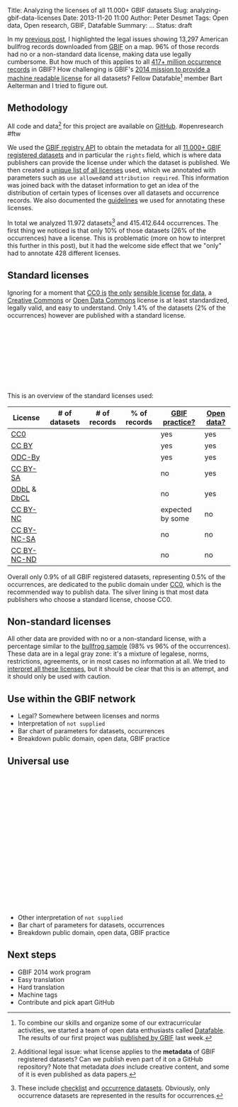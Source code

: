 Title: Analyzing the licenses of all 11.000+ GBIF datasets
Slug: analyzing-gbif-data-licenses
Date: 2013-11-20 11:00
Author: Peter Desmet
Tags: Open data, Open research, GBIF, Datafable
Summary: ...
Status: draft

<script src="http://d3js.org/d3.v3.min.js"></script>
<script src="http://datafable.com/gbif-data-licenses/charts/js/nv.d3.min.js"></script>
<script src="http://datafable.com/gbif-data-licenses/charts/js/data.js"></script>
<script src="http://datafable.com/gbif-data-licenses/charts/js/charts.js"></script>
<link href="http://datafable.com/gbif-data-licenses/charts/css/nv.d3.min.css" rel="stylesheet" type="text/css">

In my [previous post](|filename|illegal-bullfrogs.md), I highlighted the legal issues showing 13,297 American bullfrog records downloaded from [GBIF](http://www.gbif.org) on a map. 96% of those records had no or a non-standard data license, making data use legally cumbersome. But how much of this applies to all [417+ million occurrence records](http://www.gbif.org/occurrence) in GBIF? How challenging is GBIF's [2014 mission to provide a machine readable license](|filename|gbif-data-license.md) for all datasets? Fellow Datafable[^1] member Bart Aelterman and I tried to figure out.

[^1]: To combine our skills and organize some of our extracurricular activities, we started a team of open data enthusiasts called [Datafable](https://twitter.com/datafable). The results of our first project was [published by GBIF](http://www.gbif.org/page/2991) last week.

## Methodology

All code and data[^2] for this project are available on [GitHub](https://github.com/Datafable/gbif-data-licenses). #openresearch #ftw

[^2]: Additional legal issue: what license applies to the **metadata** of GBIF registered datasets? Can we publish even part of it on a GitHub repository? Note that metadata *does* include creative content, and some of it is even published as data papers.

We used the [GBIF registry API](http://www.gbif.org/developer/registry) to obtain the metadata for all [11.000+ GBIF registered datasets](http://www.gbif.org/dataset/) and in particular the `rights` field, which is where data publishers can provide the license under which the dataset is published. We then created a [unique list of all licenses](https://github.com/Datafable/gbif-data-licenses/blob/master/data/licenses.csv) used, which we annotated with parameters such as `use allowed`and `attribution required`. This information was joined back with the dataset information to get an idea of the distribution of certain types of licenses over all datasets and occurrence records. We also documented the [guidelines](https://github.com/Datafable/gbif-data-licenses/blob/master/guidelines.md) we used for annotating these licenses.

In total we analyzed 11.972 datasets[^3] and 415.412.644 occurrences. The first thing we noticed is that only 10% of those datasets (26% of the occurrences) have a license. This is problematic (more on how to interpret this further in this post), but it had the welcome side effect that we "only" had to annotate 428 different licenses.

[^3]: These include [checklist](http://www.gbif.org/dataset/search?type=CHECKLIST) and [occurrence datasets](http://www.gbif.org/dataset/search?type=OCCURRENCE). Obviously, only occurrence datasets are represented in the results for occurrences.

## Standard licenses

Ignoring for a moment that [CC0 is](http://www.canadensys.net/2012/why-we-should-publish-our-data-under-cc0) [the only](http://blog.datadryad.org/2011/10/05/why-does-dryad-use-cc0/) [sensible license](http://doi.org/10.6084/m9.figshare.799766) [for data](|filename|gbif-data-license.md), a [Creative Commons](http://creativecommons.org/licenses/) or [Open Data Commons](http://opendatacommons.org/licenses/) license is at least standardized, legally valid, and easy to understand. Only 1.4% of the datasets (2% of the occurrences) however are published with a standard license.

<div class="clearfix">
    <svg id="chart1" class="chart" style="float:left; width: 50%;"></svg>
    <svg id="chart2" class="chart" style="float:left; width: 50%;"></svg>
</div>

This is an overview of the standard licenses used:

License | # of datasets | # of records | % of records | [GBIF practice?](https://dl.dropboxusercontent.com/u/639486/GBIF_Consultation_Standard_Data_Licences.pdf) | [Open data?](http://opendefinition.org/okd/)
--- | --- | --- | --- | --- | ---
[CC0](http://creativecommons.org/publicdomain/zero/1.0/) |||| yes | yes
[CC BY](http://creativecommons.org/licenses/by/3.0/) |||| yes | yes
[ODC-By](http://opendatacommons.org/licenses/by/1.0/) |||| yes | yes
[CC BY-SA](http://creativecommons.org/licenses/by-sa/3.0/) |||| no | yes
[ODbL](http://opendatacommons.org/licenses/odbl/1.0/) & [DbCL](http://opendatacommons.org/licenses/dbcl/1.0/) |||| no | yes
[CC BY-NC](http://creativecommons.org/licenses/by-nc/3.0/) |||| expected by some | no
[CC BY-NC-SA](http://creativecommons.org/licenses/by-nc-sa/3.0/) |||| no | no
[CC BY-NC-ND](http://creativecommons.org/licenses/by-nc-nd/3.0/) |||| no | no

Overall only 0.9% of all GBIF registered datasets, representing 0.5% of the occurrences, are dedicated to the public domain under [CC0](http://creativecommons.org/publicdomain/zero/1.0/), which is the recommended way to publish data. The silver lining is that most data publishers who choose a standard license, choose CC0.

## Non-standard licenses

All other data are provided with no or a non-standard license, with a percentage similar to the [bullfrog sample](|filename|illegal-bullfrogs.md) (98% vs 96% of the occurrences). These data are in a legal gray zone: it's a mixture of legalese, norms, restrictions, agreements, or in most cases no information at all. We tried to [interpret all these licenses](https://github.com/Datafable/gbif-data-licenses/blob/master/guidelines.md), but it should be clear that this is an attempt, and it should only be used with caution.

## Use within the GBIF network

* Legal? Somewhere between licenses and norms
* Interpretation of `not supplied`
* Bar chart of parameters for datasets, occurrences
* Breakdown public domain, open data, GBIF practice

## Universal use

<div><svg id="chart3" class="chart"></svg></div>

<div><svg id="chart4" class="chart"></svg></div>

* Other interpretation of `not supplied`
* Bar chart of parameters for datasets, occurrences
* Breakdown public domain, open data, GBIF practice

## Next steps

* GBIF 2014 work program
* Easy translation
* Hard translation
* Machine tags
* Contribute and pick apart GitHub
